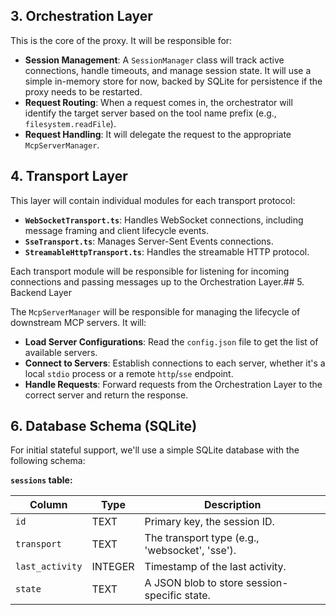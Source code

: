 ## 3. Orchestration Layer

This is the core of the proxy. It will be responsible for:

- **Session Management**: A `SessionManager` class will track active connections, handle timeouts, and manage session state. It will use a simple in-memory store for now, backed by SQLite for persistence if the proxy needs to be restarted.
- **Request Routing**: When a request comes in, the orchestrator will identify the target server based on the tool name prefix (e.g., `filesystem.readFile`).
- **Request Handling**: It will delegate the request to the appropriate `McpServerManager`.

## 4. Transport Layer

This layer will contain individual modules for each transport protocol:

- **`WebSocketTransport.ts`**: Handles WebSocket connections, including message framing and client lifecycle events.
- **`SseTransport.ts`**: Manages Server-Sent Events connections.
- **`StreamableHttpTransport.ts`**: Handles the streamable HTTP protocol.

Each transport module will be responsible for listening for incoming connections and passing messages up to the Orchestration Layer.## 5. Backend Layer

The `McpServerManager` will be responsible for managing the lifecycle of downstream MCP servers. It will:

- **Load Server Configurations**: Read the `config.json` file to get the list of available servers.
- **Connect to Servers**: Establish connections to each server, whether it's a local `stdio` process or a remote `http`/`sse` endpoint.
- **Handle Requests**: Forward requests from the Orchestration Layer to the correct server and return the response.

## 6. Database Schema (SQLite)

For initial stateful support, we'll use a simple SQLite database with the following schema:

**`sessions` table:**

| Column | Type | Description |
|---|---|---|
| `id` | TEXT | Primary key, the session ID. |
| `transport` | TEXT | The transport type (e.g., 'websocket', 'sse'). |
| `last_activity` | INTEGER | Timestamp of the last activity. |
| `state` | TEXT | A JSON blob to store session-specific state. |